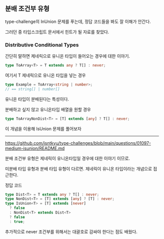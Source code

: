 ## 분배 조건부 유형

type-challenge의 InUnion 문제를 푸는데, 정답 코드들을 봐도 잘 이해가 안간다.

그러던 중 타입스크립트 문서에서 힌트가 될 자료를 찾았다.

### Distributive Conditional Types

간단히 말하면 제네릭으로 유니온 타입이 들어오는 경우에 대한 이야기.

```ts
type ToArray<T> = T extends any ? T[] : never;
```

여기서 T 제네릭으로 유니온 타입을 넣는 경우

```ts
type Example = ToArray<string | number>;
// == string[] | number[]
```

유니온 타입이 분배된다는 특성이다.

분배하고 싶지 않고 유니온타입 배열을 원할 경우

```ts
type ToArrayNonDist<T> = [T] extends [any] ? T[] : never;
```

이 개념을 이용해 IsUnion 문제를 풀어보자

---

https://github.com/isntkyu/type-challenges/blob/main/questions/01097-medium-isunion/README.md

분배 조건부 유형은 제네릭이 유니온타입일 경우에 대한 이야기 이므로.

미분배 타입 유형과 분배 타입 유형이 다르면. 제네릭이 유니온 타입이라는 개념으로 접근한다.

정답 코드

```ts
type Dist<T> = T extends any ? T[] : never;
type NonDist<T> = [T] extends [any] ? [T] : never;
type IsUnion<T> = [T] extends [never]
  ? false
  : NonDist<T> extends Dist<T>
  ? false
  : true;
```

추가적으로 never 조건부를 위해서는
대괄호로 감싸야 한다는 점도 배웠다.
